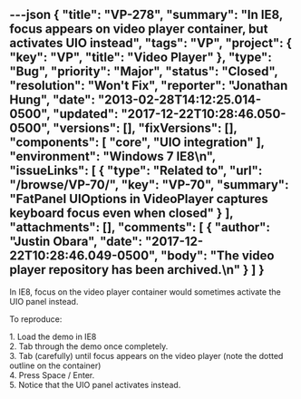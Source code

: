 ---json
{
  "title": "VP-278",
  "summary": "In IE8, focus appears on video player container, but activates UIO instead",
  "tags": "VP",
  "project": {
    "key": "VP",
    "title": "Video Player"
  },
  "type": "Bug",
  "priority": "Major",
  "status": "Closed",
  "resolution": "Won't Fix",
  "reporter": "Jonathan Hung",
  "date": "2013-02-28T14:12:25.014-0500",
  "updated": "2017-12-22T10:28:46.050-0500",
  "versions": [],
  "fixVersions": [],
  "components": [
    "core",
    "UIO integration"
  ],
  "environment": "Windows 7 IE8\n",
  "issueLinks": [
    {
      "type": "Related to",
      "url": "/browse/VP-70/",
      "key": "VP-70",
      "summary": "FatPanel UIOptions in VideoPlayer captures keyboard focus even when closed"
    }
  ],
  "attachments": [],
  "comments": [
    {
      "author": "Justin Obara",
      "date": "2017-12-22T10:28:46.049-0500",
      "body": "The video player repository has been archived.\n"
    }
  ]
}
---
In IE8, focus on the video player container would sometimes activate the UIO panel instead.&#x20;

To reproduce:

1\. Load the demo in IE8\
2\. Tab through the demo once completely.\
3\. Tab (carefully) until focus appears on the video player (note the dotted outline on the container)\
4\. Press Space / Enter.\
5\. Notice that the UIO panel activates instead.

        